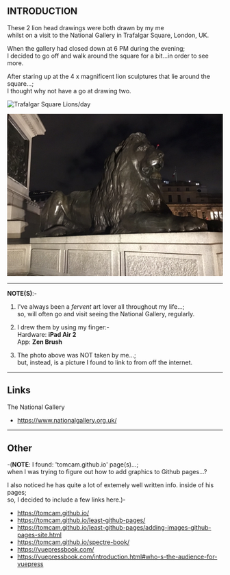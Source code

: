 ## INTRODUCTION

These 2 lion head drawings were both drawn by my me      
whilst on a visit to the National Gallery in Trafalgar Square, London, UK.      

When the gallery had closed down at 6 PM during the evening;           
I decided to go off and walk around the square for a bit...in order to see more.  
    
After staring up at the 4 x magnificent lion sculptures that lie around the square...;       
I thought why not have a go at drawing two.   


![Trafalgar Square Lions/day](https://thumbs.dreamstime.com/b/daytime-view-national-gallery-lion-statue-trafalgar-square-london-united-kingdom-national-gallery-lion-statue-220830241.jpg)

![Trafalgar Square Lions/(night)](lion-photo1.jpg)


-----

**NOTE(S)**:-   

1. I've always been a *fervent* art lover all throughout my life...;         
so, will often go and visit seeing the National Gallery, regularly.       

2. I drew them by using my finger:-   
Hardware: **iPad Air 2**  
App: **Zen Brush**      

3. The photo above was NOT taken by me...;  
but, instead, is a picture I found to link to from off the internet.  

-----

## Links  

The National Gallery  
- https://www.nationalgallery.org.uk/  

-----

## Other

-(**NOTE**: I found: 'tomcam.github.io' page(s)...;  
when I was trying to figure out how to add graphics to Github pages...?  
    
I also noticed he has quite a lot of extemely well written info. inside of his pages;   
so, I decided to include a few links here.)-    

- https://tomcam.github.io/  
- https://tomcam.github.io/least-github-pages/  
- https://tomcam.github.io/least-github-pages/adding-images-github-pages-site.html  
- https://tomcam.github.io/spectre-book/  
- https://vuepressbook.com/  
- https://vuepressbook.com/introduction.html#who-s-the-audience-for-vuepress  



